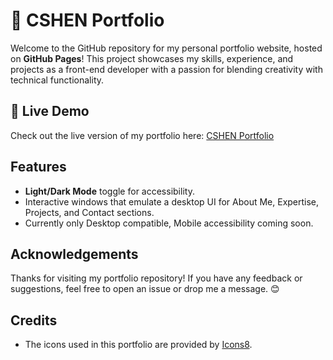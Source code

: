 # 🚀 CSHEN Portfolio

Welcome to the GitHub repository for my personal portfolio website, hosted on **GitHub Pages**! This project showcases my skills, experience, and projects as a front-end developer with a passion for blending creativity with technical functionality.

## 🌟 Live Demo

Check out the live version of my portfolio here: [CSHEN Portfolio](https://cshenn.github.io/CSHEN/)

##  Features

- **Light/Dark Mode** toggle for accessibility.
- Interactive windows that emulate a desktop UI for About Me, Expertise, Projects, and Contact sections.
- Currently only Desktop compatible, Mobile accessibility coming soon.


##  Acknowledgements

Thanks for visiting my portfolio repository! If you have any feedback or suggestions, feel free to open an issue or drop me a message. 😊

##  Credits

- The icons used in this portfolio are provided by [Icons8](https://icons8.com).


